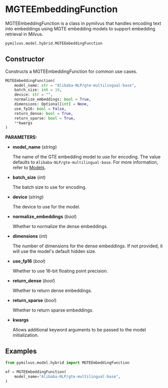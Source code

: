 # MGTEEmbeddingFunction

MGTEEmbeddingFunction is a class in pymilvus that handles encoding text into embeddings using MGTE embedding models to support embedding retrieval in Milvus.

```python
pymilvus.model.hybrid.MGTEEmbeddingFunction
```

## Constructor

Constructs a MGTEEmbeddingFunction for common use cases.

```python
MGTEEmbeddingFunction(
    model_name: str = "Alibaba-NLP/gte-multilingual-base",
    batch_size: int = 16,
    device: str = "",
    normalize_embeddings: bool = True,
    dimensions: Optional[int] = None,
    use_fp16: bool = False,
    return_dense: bool = True,
    return_sparse: bool = True,
    **kwargs
)
```

**PARAMETERS:**

- **model_name** (*string*)

    The name of the GTE embedding model to use for encoding. The value defaults to `Alibaba-NLP/gte-multilingual-base`. For more information, refer to [Models](https://huggingface.co/Alibaba-NLP).

- **batch_size** (*int*)

    The batch size to use for encoding.

- **device** (*string*)

    The device to use for the model.

- **normalize_embeddings** (*bool*)

    Whether to normalize the dense embeddings.

- **dimensions** (*int*)

    The number of dimensions for the dense embeddings. If not provided, it will use the model's default hidden size.

- **use_fp16** (*bool*)

    Whether to use 16-bit floating point precision.

- **return_dense** (*bool*)

    Whether to return dense embeddings.

- **return_sparse** (*bool*)

    Whether to return sparse embeddings.

- **kwargs**

    Allows additional keyword arguments to be passed to the model initialization.

## Examples

```python
from pymilvus.model.hybrid import MGTEEmbeddingFunction

ef = MGTEEmbeddingFunction(
    model_name="Alibaba-NLP/gte-multilingual-base",
)
```
